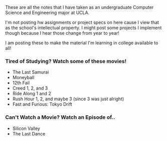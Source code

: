 These are all the notes that I have taken as an undergraduate Computer Science and Engineering major at UCLA.

I'm not posting hw assignments or project specs on here cause I view that as the school's intellectual property. I might post some projects I implement though because I hear those change from year to year!

I am posting these to make the material I'm learning in college available to all!

### Tired of Studying? Watch some of these movies!
- The Last Samurai
- Moneyball
- 12th Fail
- Creed 1, 2, and 3
- Ride Along 1 and 2
- Rush Hour 1, 2, and maybe 3 (since 3 was just alright)
- Fast and Furious: Tokyo Drift

### Can't Watch a Movie? Watch an Episode of..
- Silicon Valley
- The Last Dance
